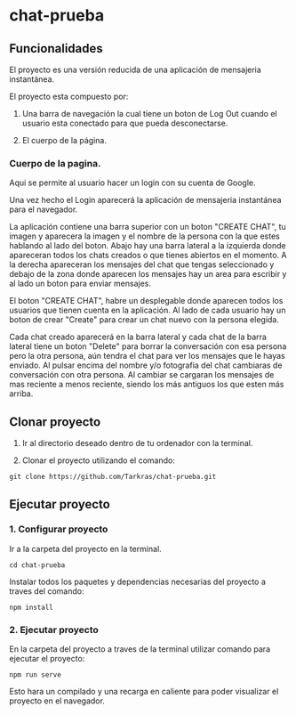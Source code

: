 # chat-prueba

## Funcionalidades

El proyecto es una versión reducida de una aplicación de mensajeria instantánea.

El proyecto esta compuesto por:

1. Una barra de navegación la cual tiene un boton de Log Out cuando el usuario esta conectado para que pueda desconectarse.

2. El cuerpo de la página.

### Cuerpo de la pagina.

Aqui se permite al usuario hacer un login con su cuenta de Google.

Una vez hecho el Login aparecerá la aplicación de mensajeria instantánea para el navegador.

La aplicación contiene una barra superior con un boton "CREATE CHAT", tu imagen y aparecera la imagen y el nombre de la persona con la que estes hablando al lado del boton. Abajo hay una barra lateral a la izquierda donde apareceran todos los chats creados o que tienes abiertos en el momento. A la derecha apareceran los mensajes del chat que tengas seleccionado y debajo de la zona donde aparecen los mensajes hay un area para escribir y al lado un boton para enviar mensajes.

El boton "CREATE CHAT", habre un desplegable donde aparecen todos los usuarios que tienen cuenta en la aplicación. Al lado de cada usuario hay un boton de crear "Create" para crear un chat nuevo con la persona elegida.

Cada chat creado aparecerá en la barra lateral y cada chat de la barra lateral tiene un boton "Delete" para borrar la conversación con esa persona pero la otra persona, aún tendra el chat para ver los mensajes que le hayas enviado. Al pulsar encima del nombre y/o fotografia del chat cambiaras de conversación con otra persona. Al cambiar se cargaran los mensajes de mas reciente a menos reciente, siendo los más antiguos los que esten más arriba.

## Clonar proyecto

1. Ir al directorio deseado dentro de tu ordenador con la terminal.

2. Clonar el proyecto utilizando el comando:

```
git clone https://github.com/Tarkras/chat-prueba.git
```

## Ejecutar proyecto

### 1. Configurar proyecto

Ir a la carpeta del proyecto en la terminal.

```
cd chat-prueba
```

Instalar todos los paquetes y dependencias necesarias del proyecto a traves del comando:

```
npm install
```

### 2. Ejecutar proyecto

En la carpeta del proyecto a traves de la terminal utilizar comando para ejecutar el proyecto:

```
npm run serve
```

Esto hara un compilado y una recarga en caliente para poder visualizar el proyecto en el navegador.
